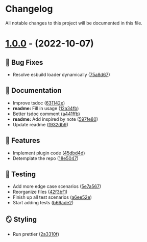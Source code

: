 # Changelog

All notable changes to this project will be documented in this file.

# [1.0.0](https://github.com/favware/esbuild-plugin-version-injector/tree/v1.0.0) - (2022-10-07)

## 🐛 Bug Fixes

- Resolve esbuild loader dynamically ([75a8d67](https://github.com/favware/esbuild-plugin-version-injector/commit/75a8d67a4afee71e4e14446390027ea8ec3d6a82))

## 📝 Documentation

- Improve tsdoc ([631142e](https://github.com/favware/esbuild-plugin-version-injector/commit/631142e07d9141d1eed090dbd604b42162ce2014))
- **readme:** Fill in usage ([12a34fb](https://github.com/favware/esbuild-plugin-version-injector/commit/12a34fba6d760d650980321d7db066a8974711b1))
- Better tsdoc comment ([a441ffb](https://github.com/favware/esbuild-plugin-version-injector/commit/a441ffb87fa86282c91485de3ce0d6463943b099))
- **readme:** Add inspired by note ([597fe80](https://github.com/favware/esbuild-plugin-version-injector/commit/597fe80b191b61619105844d0760b5eadb9518d1))
- Update readme ([f932db9](https://github.com/favware/esbuild-plugin-version-injector/commit/f932db92ecc8606050a1002450218e1f58eb4370))

## 🚀 Features

- Implement plugin code ([45dbd4d](https://github.com/favware/esbuild-plugin-version-injector/commit/45dbd4d7a57ff887fe5550189364ee1192ac55f3))
- Detemplate the repo ([18e5047](https://github.com/favware/esbuild-plugin-version-injector/commit/18e5047289ba006038f9e3e313e0e929342d4f75))

## 🧪 Testing

- Add more edge case scenarios ([5e7a567](https://github.com/favware/esbuild-plugin-version-injector/commit/5e7a567620dcfcc5106bbb78c4ffb9096629f725))
- Reorganize files ([42f3bf1](https://github.com/favware/esbuild-plugin-version-injector/commit/42f3bf101f09fbe6789451998c6186121d742932))
- Finish up all test scenarios ([a6ee52e](https://github.com/favware/esbuild-plugin-version-injector/commit/a6ee52e55dd3543cab4b3ef5e1ebb8278678afdd))
- Start adding tests ([b66ade2](https://github.com/favware/esbuild-plugin-version-injector/commit/b66ade2bc3dba7e2be3748ba872b6edae70da227))

## 🪞 Styling

- Run prettier ([2a3310f](https://github.com/favware/esbuild-plugin-version-injector/commit/2a3310fe7c6b3d2e6527875140c0bbcf8b7a1318))

